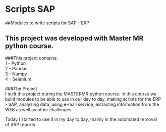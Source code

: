 # Scripts SAP

##Modules to write scripts for SAP - ERP<br />

This project was developed with Master MR python course.<br />
---

###This project contains:<br />
1 - Python<br />
2 - Pandas<br />
3 - Numpy<br />
4 - Selenium<br />


###The Project<br />
I built this project during the MASTERMR python course. In this course we build modules to be able to use in our day to day, making scripts for the ERP - SAP, analyzing data, using e-mail service, extracting information from the WEB as well as other challenges.<br />

Today I started to use it in my day to day, mainly in the automated removal of SAP reports.
